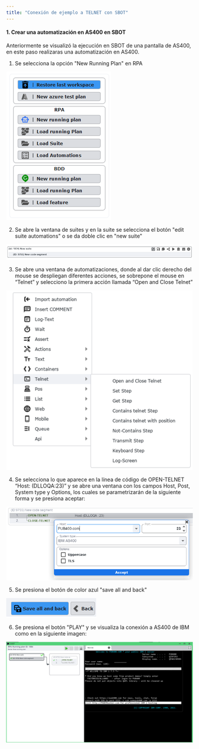 ```yaml
---
title: "Conexión de ejemplo a TELNET con SBOT"
---
```


#### 1. Crear una automatización en AS400 en SBOT

Anteriormente se visualizó la ejecución en SBOT de una pantalla de AS400, en este paso realizaras una automatización en AS400.

1. Se selecciona la opción "New Running Plan" en RPA

![RPA](./EjemploTelnet/0-RPA.png)

2. Se abre la ventana de suites y en la suite se selecciona el botón "edit suite automations" o se da doble clic en "new suite"

![SUITE](./EjemploTelnet/2-suite.png)

3. Se abre una ventana de automatizaciones, donde al dar clic derecho del mouse se despliegan diferentes acciones, se sobrepone el mouse en “Telnet” y selecciono la primera acción llamada “Open and Close Telnet”

![OPEN-TELNET](./EjemploTelnet/3-OPEN-TELNET.png)

4. Se selecciona lo que aparece en la línea de código de OPEN-TELNET “Host: (DLLOQA:23)” y se abre una ventana con los campos Host, Post, System type y Options, los cuales se parametrizarán de la siguiente forma y se presiona aceptar: 

![CONFIG-TELNET](./EjemploTelnet/4-Config-HOST.png)

5. Se presiona el botón de color azul "save all and back" 

![Save-TELNET](./EjemploTelnet/save.png)

6. Se presiona el botón "PLAY" y se visualiza la conexión a AS400 de IBM como en la siguiente imagen:

![Conexion-TELNET](./EjemploTelnet/conexion.png)